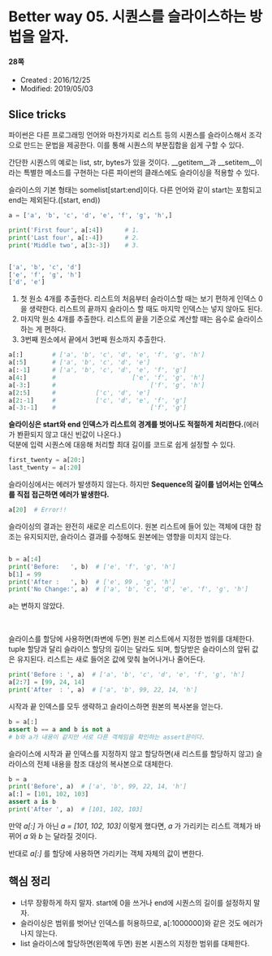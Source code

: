 # Better way 05. 시퀀스를 슬라이스하는 방법을 알자.

#### 28쪽

* Created : 2016/12/25
* Modified: 2019/05/03  


## Slice tricks

파이썬은 다른 프로그래밍 언어와 마찬가지로 리스트 등의 시퀀스를 슬라이스해서 조각으로 만드는 문법을 제공한다. 이를 통해 시퀀스의 부분집합을 쉽게 구할 수 있다.  

간단한 시퀀스의 예로는 list, str, bytes가 있을 것이다.  \_\_getitem\_\_과 \_\_setitem\_\_이라는 특별한 메소드를 구현하는 다른 파이썬의 클래스에도 슬라이싱을 적용할 수 있다.  

슬라이스의 기본 형태는 somelist[start:end]이다. 다른 언어와 같이 start는 포함되고 end는 제외된다.([start, end))

```python
a = ['a', 'b', 'c', 'd', 'e', 'f', 'g', 'h',]

print('First four', a[:4])      # 1.
print('Last four', a[:-4])      # 2.
print('Middle two', a[3:-3])    # 3.


['a', 'b', 'c', 'd']
['e', 'f', 'g', 'h']
['d', 'e'] 
```

1. 첫 원소 4개를 추출한다. 리스트의 처음부터 슬라이스할 때는 보기 편하게 인덱스 0을 생략한다. 리스트의 끝까지 슬라이스 할 때도 마지막 인덱스는 넣지 않아도 된다.
2. 마지막 원소 4개를 추출한다. 리스트의 끝을 기준으로 계산할 때는 음수로 슬라이스하는 게 편하다.
3. 3번째 원소에서 끝에서 3번째 원소까지 추출한다.


```python
a[:]        # ['a', 'b', 'c', 'd', 'e', 'f', 'g', 'h']
a[:5]       # ['a', 'b', 'c', 'd', 'e']
a[:-1]      # ['a', 'b', 'c', 'd', 'e', 'f', 'g']
a[4:]       #                     ['e', 'f', 'g', 'h']
a[-3:]      #                          ['f', 'g', 'h']
a[2:5]      #           ['c', 'd', 'e']
a[2:-1]     #           ['c', 'd', 'e', 'f', 'g']
a[-3:-1]    #                          ['f', 'g']

```

**슬라이싱은 start와 end 인덱스가 리스트의 경계를 벗어나도 적절하게 처리한다.**(에러가 봔환되지 않고 대신 빈값이 나온다.)  
덕분에 입력 시퀀스에 대응해 처리할 최대 길이를 코드로 쉽게 설정할 수 있다.

```python
first_twenty = a[20:]
last_twenty = a[:20]
```

슬라이싱에서는 에러가 발생하지 않는다. 하지만 **Sequence의 길이를 넘어서는 인덱스를 직접 접근하면 에러가 발생한다.**

```python
a[20]  # Error!!
```


슬라이싱의 결과는 완전히 새로운 리스트이다. 원본 리스트에 들어 있는 객체에 대한 참조는 유지되지만, 슬라이스 결과를 수정해도 원본에는 영향을 미치지 않는다.


```python

b = a[:4]
print('Before:   ', b)  # ['e', 'f', 'g', 'h']
b[1] = 99
print('After :   ', b)  # ['e', 99 , 'g', 'h']
print('No Change:', a)  # ['a', 'b', 'c', 'd', 'e', 'f', 'g', 'h']
```

a는 변하지 않았다.


<br>

슬라이스를 할당에 사용하면(좌변에 두면) 원본 리스트에서 지정한 범위를 대체한다. tuple 할당과 달리 슬라이스 할당의 길이는 달라도 되며, 할당받은 슬라이스의 앞뒤 값은 유지된다.  리스트는 새로 들어온 값에 맞춰 늘어나거나 줄어든다.

```python
print('Before : ', a)  # ['a', 'b', 'c', 'd', 'e', 'f', 'g', 'h']
a[2:7] = [99, 24, 14]
print('After  : ', a)  # ['a', 'b', 99, 22, 14, 'h']
```


시작과 끝 인덱스를 모두 생략하고 슬라이스하면 원본의 복사본을 얻는다.


```python
b = a[:]
assert b == a and b is not a
# b와 a가 내용이 같지만 서로 다른 객체임을 확인하는 assert문이다.
```

슬라이스에 시작과 끝 인덱스를 지정하지 않고 할당하면(새 리스트를 할당하지 않고) 슬라이스의 전체 내용을 참조 대상의 복사본으로 대체한다.

```python
b = a
print('Before', a)  # ['a', 'b', 99, 22, 14, 'h']
a[:] = [101, 102, 103]
assert a is b
print('After ', a)  # [101, 102, 103]
```


만약 _a[:]_ 가 아닌 _a = [101, 102, 103]_ 이렇게 했다면,
_a_ 가 가리키는 리스트 객체가 바뀌어 _a_ 와 _b_ 는 달라질 것이다.

반대로 _a[:]_ 를 할당에 사용하면 가리키는 객체 자체의 값이 변한다.


## 핵심 정리

* 너무 장황하게 하지 말자. start에 0을 쓰거나 end에 시퀀스의 길이를 설정하지 말자.
* 슬라이싱은 범위를 벗어난 인덱스를 허용하므로, a[:1000000]와 같은 것도 에러가 나지 않는다.
* list 슬라이스에 할당하면(왼쪽에 두면) 원본 시퀀스의 지정한 범위를 대체한다.
